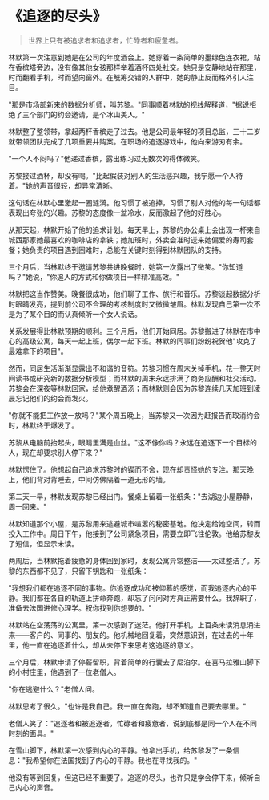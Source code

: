 # 《追逐的尽头》

> 世界上只有被追求者和追求者，忙碌者和疲惫者。

林默第一次注意到她是在公司的年度酒会上。她穿着一条简单的墨绿色连衣裙，站在香槟塔旁边，没有像其他女孩那样举着酒杯四处社交。她只是安静地站在那里，时而翻看手机，时而望向窗外。在觥筹交错的人群中，她的静止反而格外引人注目。

"那是市场部新来的数据分析师，叫苏黎。"同事顺着林默的视线解释道，"据说拒绝了三个部门的约会邀请，是个冰山美人。"

林默整了整领带，拿起两杯香槟走了过去。他是公司最年轻的项目总监，三十二岁就带领团队完成了几项重要并购案。在职场的追逐游戏中，他向来游刃有余。

"一个人不闷吗？"他递过香槟，露出练习过无数次的得体微笑。

苏黎接过酒杯，却没有喝。"比起假装对别人的生活感兴趣，我宁愿一个人待着。"她的声音很轻，却异常清晰。

这句话在林默心里激起一圈涟漪。他习惯了被追捧，习惯了别人对他的每一句话都表现出夸张的兴趣。苏黎的态度像一盆冷水，反而激起了他的好胜心。

从那天起，林默开始了他的追求计划。每天早上，苏黎的办公桌上会出现一杯来自城西那家她最喜欢的咖啡店的拿铁；她加班时，外卖会准时送来她偏爱的寿司套餐；她负责的项目遇到困难时，总能在关键时刻得到林默团队的支持。

三个月后，当林默终于邀请苏黎共进晚餐时，她第一次露出了微笑。"你知道吗？"她说，"你追人的方式和你做项目一样精准高效。"

林默把这当作赞美。晚餐很成功，他们聊了工作、旅行和音乐。苏黎谈起数据分析时眼睛发亮，提到前公司不合理的考核制度时又微微皱眉。林默发现自己第一次不是为了某个目的而认真倾听一个女人说话。

关系发展得比林默预期的顺利。三个月后，他们开始同居。苏黎搬进了林默在市中心的高级公寓，每天一起上班，偶尔一起下班。林默的同事们纷纷祝贺他"攻克了最难拿下的项目"。

然而，同居生活渐渐显露出不和谐的音符。苏黎习惯在周末关掉手机，花一整天时间读书或研究新的数据分析模型；而林默的周末永远排满了商务应酬和社交活动。苏黎会在深夜等林默回家，给他煮醒酒汤；而林默则会因为苏黎连续几天加班到凌晨忘记他们的约会而发火。

"你就不能把工作放一放吗？"某个周五晚上，当苏黎又一次因为赶报告而取消约会时，林默终于爆发了。

苏黎从电脑前抬起头，眼睛里满是血丝。"这不像你吗？永远在追逐下一个目标的人，现在却要求别人停下来？"

林默愣住了。他想起自己追求苏黎时的锲而不舍，现在却责怪她的专注。那天晚上，他们背对背睡去，中间仿佛隔着一道无形的墙。

第二天一早，林默发现苏黎已经出门。餐桌上留着一张纸条："去湖边小屋静静，周一回来。"

林默知道那个小屋，是苏黎用来逃避城市喧嚣的秘密基地。他决定给她空间，转而投入工作中。周日下午，他接到了公司紧急项目，需要立即飞往伦敦。他给苏黎发了短信，但显示未读。

两周后，当林默拖着疲惫的身体回到家时，发现公寓异常整洁——太过整洁了。苏黎的东西都不见了，只留下钥匙和一张纸条：

"我想我们都在追逐不同的事物。你追逐成功和被仰慕的感觉，而我追逐内心的平静。我们都在各自的轨道上拼命奔跑，却忘了问问对方真正需要什么。我辞职了，准备去法国进修心理学。祝你找到你想要的。"

林默站在空荡荡的公寓里，第一次感到了迷茫。他打开手机，上百条未读消息涌进来——客户的、同事的、朋友的。他机械地回复着，突然意识到，在过去的十年里，他一直在追逐着什么，却从未停下来思考这追逐的意义。

三个月后，林默申请了停薪留职，背着简单的行囊去了尼泊尔。在喜马拉雅山脚下的小村庄里，他遇到了一位老僧人。

"你在逃避什么？"老僧人问。

林默思考了很久。"也许是我自己。我一直在奔跑，却不知道自己要去哪里。"

老僧人笑了："追逐者和被追逐者，忙碌者和疲惫者，说到底都是同一个人在不同时刻的面具。"

在雪山脚下，林默第一次感到内心的平静。他拿出手机，给苏黎发了一条信息："我希望你在法国找到了内心的平静。我也在寻找我的。"

他没有等到回复，但这已经不重要了。追逐的尽头，也许只是学会停下来，倾听自己内心的声音。